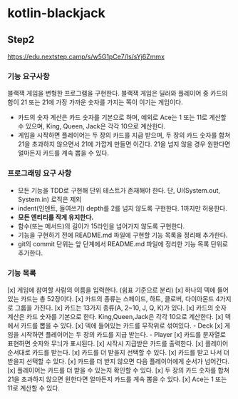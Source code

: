 # kotlin-blackjack

## Step2
https://edu.nextstep.camp/s/w5G1pCe7/ls/sYj6Zmmx

### 기능 요구사항
블랙잭 게임을 변형한 프로그램을 구현한다. 블랙잭 게임은 딜러와 플레이어 중 카드의 합이 21 또는 21에 가장 가까운 숫자를 가지는 쪽이 이기는 게임이다.

* 카드의 숫자 계산은 카드 숫자를 기본으로 하며, 예외로 Ace는 1 또는 11로 계산할 수 있으며, King, Queen, Jack은 각각 10으로 계산한다.
* 게임을 시작하면 플레이어는 두 장의 카드를 지급 받으며, 두 장의 카드 숫자를 합쳐 21을 초과하지 않으면서 21에 가깝게 만들면 이긴다. 21을 넘지 않을 경우 원한다면 얼마든지 카드를 계속 뽑을 수 있다.

### 프로그래밍 요구 사항
* 모든 기능을 TDD로 구현해 단위 테스트가 존재해야 한다. 단, UI(System.out, System.in) 로직은 제외
* indent(인덴트, 들여쓰기) depth를 2를 넘지 않도록 구현한다. 1까지만 허용한다.
* **모든 엔티티를 작게 유지한다.**
* 함수(또는 메서드)의 길이가 15라인을 넘어가지 않도록 구현한다.
* 기능을 구현하기 전에 README.md 파일에 구현할 기능 목록을 정리해 추가한다.
* git의 commit 단위는 앞 단계에서 README.md 파일에 정리한 기능 목록 단위로 추가한다.

### 기능 목록
[x] 게임에 참여할 사람의 이름을 입력한다. (쉼표 기준으로 분리)
[x] 하나의 덱에 들어 있는 카드는 총 52장이다.
[x] 카드의 종류는 스페이드, 하트, 클로버, 다이아몬드 4가지로 그룹을 가진다.
[x] 카드는 13가지 종류(A, 2~10, J, Q, K)가 있다.
[x] 카드의 숫자 계산은 카드 숫자를 기본으로 한다. King,Queen,Jack은 각각 10으로 계산한다.
[x] 덱에서 카드를 뽑을 수 있다.
[x] 덱에 들어있는 카드를 무작위로 섞여있다. - Deck
[x] 게임을 시작하면 플레이어는 두 장의 카드를 지급 받는다. - Player
[x] 카드를 문자열로 표현하면 숫자와 무늬가 표시된다.
[x] 시작시 지급받은 카드를 출력한다.
[x] 플레이어 순서대로 카드를 받는다.
[x] 카드를 더 받을지 선택할 수 있다.
[x] 카드를 받고 나서 더 받을지 선택할 수 있다.
[x] 카드를 더 받지 않으면 다음 플레이어에게 순서가 넘어간다.
[x] 플레이어는 카드를 더 받을 수 있는지 확인할 수 있다.
[x] 두 장의 카드 숫자를 합쳐 21을 초과하지 않으면 원한다면 얼마든지 카드를 계속 뽑을 수 있다.
[x] Ace는 1 또는 11로 계산할 수 있다.
